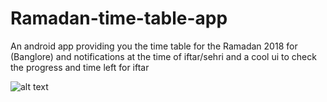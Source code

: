 # Ramadan-time-table-app
An android app providing you the time table for the Ramadan 2018 for (Banglore) and notifications
at the time of iftar/sehri and a cool ui to check the progress and time left for iftar

![alt text](https://raw.githubusercontent.com/sawood14012/Ramadan-time-table/master/ss/img.png)
